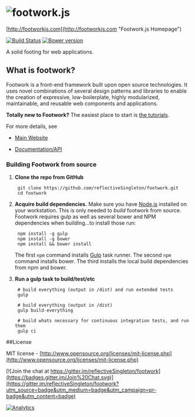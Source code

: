 ![footwork.js](https://raw.github.com/reflectiveSingleton/footwork/master/dist/gh-footwork-logo.png)
========
[http://footworkjs.com](http://footworkjs.com "Footwork.js Homepage")

[![Build Status](https://travis-ci.org/reflectiveSingleton/footwork.png?branch=master)](https://travis-ci.org/reflectiveSingleton/footwork) [![Bower version](https://badge.fury.io/bo/footwork.png)](http://badge.fury.io/bo/footwork)

A solid footing for web applications.

## What is footwork?

Footwork is a front-end framework built upon open source technologies. It uses novel combinations of several design patterns and libraries to enable the creation of expressive, low-boilerplate, highly modularized, maintainable, and reusable web components and applications.

**Totally new to Footwork?** The easiest place to start is [the tutorials](http://latest-docs.footworkjs.com/tutorials).

For more details, see

 * [Main Website](http://footworkjs.com/)

 * [Documentation/API](http://latest-docs.footworkjs.com/)

### Building Footwork from source

1. **Clone the repo from GitHub**

        git clone https://github.com/reflectiveSingleton/footwork.git
        cd footwork

2. **Acquire build dependencies.** Make sure you have [Node.js](http://nodejs.org/) installed on your workstation. This is only needed to _build_ footwork from source. Footwork requires gulp as well as several bower and NPM dependencies when building...to install those run:

        npm install -g gulp
        npm install -g bower
        npm install && bower install
        

    The first `npm` command installs [Gulp](http://gulpjs.com/) task runner. The second `npm` command installs bower. The third installs the local build dependencies from npm and bower.

3. **Run a gulp task to build/test/etc**

        # build everything (output in /dist) and run extended tests
        gulp

        # build everything (output in /dist)
        gulp build-everything

        # build whats necessary for continuous integration tests, and run them
        gulp ci

##License

MIT license - [http://www.opensource.org/licenses/mit-license.php](http://www.opensource.org/licenses/mit-license.php)

[![Join the chat at https://gitter.im/reflectiveSingleton/footwork](https://badges.gitter.im/Join%20Chat.svg)](https://gitter.im/reflectiveSingleton/footwork?utm_source=badge&utm_medium=badge&utm_campaign=pr-badge&utm_content=badge)

[![Analytics](https://ga-beacon.appspot.com/UA-52543452-1/footwork/GITHUB-ROOT)](https://github.com/reflectiveSingleton/ga-beacon)
